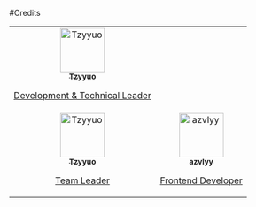 #Credits
<table>
  <tr>
      <td align="center">
      <a href="https://github.com/Tzyyuo">
        <img src="https://avatars.githubusercontent.com/Tzyyuo" width="80px;" alt="Tzyyuo"/><br />
        <sub><b>Tzyyuo</b></sub>
        <p>Development & Technical Leader</p>
      </a>
    </td>
     <tr>
      <td align="center">
      <a href="https://github.com/saikalnurzaman">
        <img src="https://avatars.githubusercontent.com/saikalnurzaman" width="80px;" alt="Tzyyuo"/><br />
        <sub><b>Tzyyuo</b></sub>
        <p>Team Leader</p>
      </a>
    </td>
    <td align="center">
      <a href="https://github.com/azvlyy">
        <img src="https://avatars.githubusercontent.com/azvlyy" width="80px;" alt="azvlyy"/><br />
        <sub><b>azvlyy</b></sub>
        <p>Frontend Developer</p>
      </a>
    </td>
  
  </tr>
</table>



